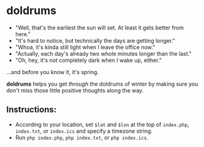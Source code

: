 # doldrums

* "Well, that's the earliest the sun will set.  At least it gets better from here."
* "It's hard to notice, but technically the days are getting longer."
* "Whoa, it's kinda still light when I leave the office now."
* "Actually, each day's already two whole minutes longer than the last."
* "Oh, hey, it's not completely dark when I wake up, either."

...and before you know it, it's spring.

**doldrums** helps you get _through_ the doldrums of winter by making sure you don't miss those little positive thoughts along the way.

## Instructions:

* According to your location, set `$lat` and `$lon` at the top of `index.php`, `index.txt`, or `index.ics` and specify a timezone string.
* Run `php index.php`, `php index.txt`, or `php index.ics`.
